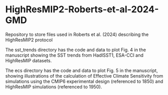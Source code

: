 # HighResMIP2-Roberts-et-al-2024-GMD
Repository to store files used in Roberts et al. (2024) describing the HighResMIP2 protocol

The sst_trends directory has the code and data to plot Fig. 4 in the manuscript showing the SST trends from HadISST1, ESA-CCI and HighResMIP datasets.

The ecs directory has the code and data to plot Fig. 5 in the manuscript, showing illustrations of the calculation of Effective Climate Sensitivity from simulations using the CMIP6 experimental design (referenced to 1850) and HighResMIP simulations (referenced to 1950).